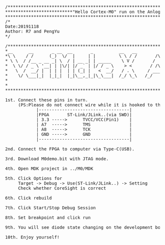 <pre>
/*******************************************************************************************
**************************"Hello Cortex-M0" run on the Anlogic FPGA*************************
*******************************************************************************************/
/*
Date:20191118
Author: R7 and PengYu
*/

/*******************************************************************************************
*__      __       _ __  __       _          __   __                   _             _      *
*\ \    / /      (_)  \/  |     | |         \ \ / /       /\         | |           (_)     *
* \ \  / /__ _ __ _| \  / | __ _| | _____    \ V /       /  \   _ __ | | ___   __ _ _  ___ *
*  \ \/ / _ \ '__| | |\/| |/ _` | |/ / _ \    > <       / /\ \ | '_ \| |/ _ \ / _` | |/ __|*
*   \  /  __/ |  | | |  | | (_| |   <  __/   / . \     / ____ \| | | | | (_) | (_| | | (__ *
*    \/ \___|_|  |_|_|  |_|\__,_|_|\_\___|  /_/ \_\   /_/    \_\_| |_|_|\___/ \__, |_|\___|*
*                                                                              __/ |       *
*                                                                             |___/        *
*******************************************************************************************/

1st. Connect these pins in turn.
     (PS:Please do not connect wire while it is hooked to the electrical outlet!)
            |-----------------------------------|
            |FPGA       ST-Link/JLink..(via SWD)|
            | 3.3 ----->      TVCC/VCC(Pin1)    |
            | A7  ----->      TMS               |
            | A8  ----->      TCK               |
            | GND ----->      GND               |
            |-----------------------------------|
     
2nd. Connect the FPGA to computer via Type-C(USB).
     
3rd. Download M0demo.bit with JTAG mode.

4th. Open MDK project in ../M0/MDK

5th. Click Options for 
     Target -> Debug -> Use(ST-Link/JLink..) -> Setting
     Check whether CoreSight is correct

6th. Click rebuild

7th. Click Start/Stop Debug Session

8th. Set breakpoint and click run
     
9th. You will see diode state changing on the development board

10th. Enjoy yourself!
</pre>